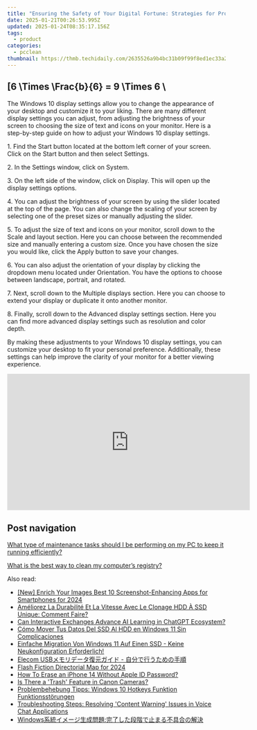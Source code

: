 ```yaml
---
title: "Ensuring the Safety of Your Digital Fortune: Strategies for Protecting Cryptocurrency Investments with YL Solutions"
date: 2025-01-21T00:26:53.995Z
updated: 2025-01-24T08:35:17.156Z
tags:
  - product
categories:
  - pcclean
thumbnail: https://thmb.techidaily.com/2635526a9b4bc31b09f99f8ed1ec33a28f3bd1734d6693f161ca45fe2a6deac2.jpg
---
```


## \[6 \Times \Frac{b}{6} = 9 \Times 6 \

The Windows 10 display settings allow you to change the appearance of your desktop and customize it to your liking. There are many different display settings you can adjust, from adjusting the brightness of your screen to choosing the size of text and icons on your monitor. Here is a step-by-step guide on how to adjust your Windows 10 display settings. 

1\. Find the Start button located at the bottom left corner of your screen. Click on the Start button and then select Settings.

2\. In the Settings window, click on System.

3\. On the left side of the window, click on Display. This will open up the display settings options. 

4\. You can adjust the brightness of your screen by using the slider located at the top of the page. You can also change the scaling of your screen by selecting one of the preset sizes or manually adjusting the slider.

5\. To adjust the size of text and icons on your monitor, scroll down to the Scale and layout section. Here you can choose between the recommended size and manually entering a custom size. Once you have chosen the size you would like, click the Apply button to save your changes.

6\. You can also adjust the orientation of your display by clicking the dropdown menu located under Orientation. You have the options to choose between landscape, portrait, and rotated.

7\. Next, scroll down to the Multiple displays section. Here you can choose to extend your display or duplicate it onto another monitor.

8\. Finally, scroll down to the Advanced display settings section. Here you can find more advanced display settings such as resolution and color depth. 

By making these adjustments to your Windows 10 display settings, you can customize your desktop to fit your personal preference. Additionally, these settings can help improve the clarity of your monitor for a better viewing experience.

<!-- affiliate ads begin -->
<iframe width="560" height="315" src="https://www.youtube.com/embed/cC-HtDQVoG0?si=nQcoa7q8q2IL8U0m" title="YouTube video player" frameborder="0" allow="accelerometer; autoplay; clipboard-write; encrypted-media; gyroscope; picture-in-picture; web-share" referrerpolicy="strict-origin-when-cross-origin" allowfullscreen></iframe>
<!-- affiliate ads end -->

## Post navigation

[What type of maintenance tasks should I be performing on my PC to keep it running efficiently?](https://tools.techidaily.com/pcclean/products/)

[What is the best way to clean my computer’s registry?](https://tools.techidaily.com/pcclean/products/)

<ins class="adsbygoogle"
     style="display:block"
     data-ad-format="autorelaxed"
     data-ad-client="ca-pub-7571918770474297"
     data-ad-slot="1223367746"></ins>

<ins class="adsbygoogle"
     style="display:block"
     data-ad-client="ca-pub-7571918770474297"
     data-ad-slot="8358498916"
     data-ad-format="auto"
     data-full-width-responsive="true"></ins>

<span class="atpl-alsoreadstyle">Also read:</span>
<div><ul>
<li><a href="https://fox-info.techidaily.com/new-enrich-your-images-best-10-screenshot-enhancing-apps-for-smartphones-for-2024/"><u>[New] Enrich Your Images Best 10 Screenshot-Enhancing Apps for Smartphones for 2024</u></a></li>
<li><a href="https://win-marvelous.techidaily.com/ameliorez-la-durabilite-et-la-vitesse-avec-le-clonage-hdd-a-ssd-unique-comment-faire/"><u>Améliorez La Durabilité Et La Vitesse Avec Le Clonage HDD À SSD Unique: Comment Faire?</u></a></li>
<li><a href="https://tech-haven.techidaily.com/can-interactive-exchanges-advance-ai-learning-in-chatgpt-ecosystem/"><u>Can Interactive Exchanges Advance AI Learning in ChatGPT Ecosystem?</u></a></li>
<li><a href="https://win-net.techidaily.com/como-mover-tus-datos-del-ssd-al-hdd-en-windows-11-sin-complicaciones/"><u>Cómo Mover Tus Datos Del SSD Al HDD en Windows 11 Sin Complicaciones</u></a></li>
<li><a href="https://discover-bits.techidaily.com/einfache-migration-von-windows-11-auf-einen-ssd-keine-neukonfiguration-erforderlich/"><u>Einfache Migration Von Windows 11 Auf Einen SSD - Keine Neukonfiguration Erforderlich!</u></a></li>
<li><a href="https://discover-bits.techidaily.com/elecom-usb/"><u>Elecom USBメモリデータ復元ガイド - 自分で行うための手順</u></a></li>
<li><a href="https://some-techniques.techidaily.com/flash-fiction-directorial-map-for-2024/"><u>Flash Fiction Directorial Map for 2024</u></a></li>
<li><a href="https://apple-account.techidaily.com/how-to-erase-an-iphone-14-without-apple-id-password-by-drfone-ios/"><u>How To Erase an iPhone 14 Without Apple ID Password?</u></a></li>
<li><a href="https://discover-bits.techidaily.com/is-there-a-trash-feature-in-canon-cameras/"><u>Is There a 'Trash' Feature in Canon Cameras?</u></a></li>
<li><a href="https://discover-bits.techidaily.com/problembehebung-tipps-windows-10-hotkeys-funktion-funktionsstorungen/"><u>Problembehebung Tipps: Windows 10 Hotkeys Funktion Funktionsstörungen</u></a></li>
<li><a href="https://win-answers.techidaily.com/troubleshooting-steps-resolving-content-warning-issues-in-voice-chat-applications/"><u>Troubleshooting Steps: Resolving 'Content Warning' Issues in Voice Chat Applications</u></a></li>
<li><a href="https://discover-bits.techidaily.com/1728475131914-windows/"><u>Windows系統イメージ生成問題:完了した段階で止まる不具合の解決</u></a></li>
</ul></div>

